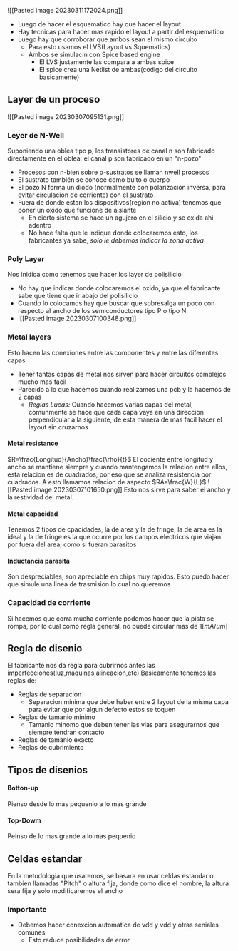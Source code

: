 ![[Pasted image 20230311172024.png]]


- Luego de hacer el esquematico hay que hacer el layout
- Hay tecnicas para hacer mas rapido el layout a partir del esquematico
- Luego hay que corroborar que ambos sean el mismo circuito
	- Para esto usamos el LVS(Layout vs Squematics)
	- Ambos se simulacin con Spice based engine 
		- El LVS justamente las compara a ambas spice
		- El spice crea una Netlist de ambas(codigo del circuito basicamente)

## Layer de un proceso
![[Pasted image 20230307095131.png]]
### Leyer de N-Well
Suponiendo una oblea tipo p, los transistores de canal n son fabricado directamente en el oblea; el canal p son fabricado en un "n-pozo"
- Procesos con n-bien sobre p-sustratos se llaman nwell procesos
- El sustrato también se conoce como bulto o cuerpo
- El pozo N forma un diodo (normalmente con polarización inversa, para evitar circulacion de corriente) con el sustrato
- Fuera de donde estan los dispositivos(region no activa) tenemos que poner un oxido que funcione de aislante
	- En cierto sistema se hace un agujero en el silicio y se oxida ahi adentro
	- No hace falta que le indique donde colocaremos esto, los fabricantes ya sabe, *solo le debemos indicar la zona activa*

### Poly Layer
Nos inidica como tenemos que hacer los layer de polisilicio
- No hay que indicar donde colocaremos el oxido, ya que el fabricante sabe que tiene que ir abajo del polisilicio
- Cuando lo colocamos hay que buscar que sobresalga un poco con respecto al ancho de los semiconductores tipo P o tipo N
- ![[Pasted image 20230307100348.png]]


### Metal layers
Esto hacen las conexiones entre las componentes y entre las diferentes capas
- Tener tantas capas de metal nos sirven para hacer circuitos complejos mucho mas facil
- Parecido a lo que hacemos cuando realizamos una pcb y la hacemos de 2 capas
	- *Reglas Lucas:* Cuando hacemos varias capas del metal, comunmente se hace que cada capa vaya en una direccion perpendicular a la siguiente, de esta manera de mas facil hacer el layout sin cruzarnos

#### Metal resistance
$R=\frac{Longitud}{Ancho}\frac{\rho}{t}$
El cociente entre longitud y ancho se mantiene siempre y cuando mantengamos la relacion entre ellos, esta relacion es de cuadrados, por eso que se analiza resistencia por cuadrados. A esto llamamos relacion de aspecto $RA=\frac{W}{L}$
![[Pasted image 20230307101650.png]]
Esto nos sirve para saber el ancho y la restividad del metal.

#### Metal capacidad
Tenemos 2 tipos de cpacidades, la de area y la de fringe, la de area es la ideal y la de fringe es la que ocurre por los campos electricos que viajan por fuera del area, como si fueran parasitos

#### Inductancia parasita
Son despreciables, son apreciable en chips muy rapidos. Esto puedo hacer que simule una linea de trasmision lo cual no queremos

### Capacidad de corriente
Si hacemos que corra mucha corriente podemos hacer que la pista se rompa, por lo cual como regla general, no puede circular mas de $1[mA/um]$


## Regla de disenio
El fabricante nos da regla para cubrirnos antes las imperfecciones(luz,maquinas,alineacion,etc)
Basicamente tenemos las reglas de:
- Reglas de separacion
	- Separacion minima que debe haber entre 2 layout de la misma capa para evitar que por algun defecto estos se toquen
- Reglas de tamanio minimo
	- Tamanio minomo que deben tener las vias para asegurarnos que siempre tendran contacto
- Reglas de tamanio exacto
- Reglas de cubrimiento

## Tipos de disenios
#### Botton-up
Pienso desde lo mas pequenio a lo mas grande
#### Top-Dowm
Peinso de lo mas grande a lo mas pequenio

## Celdas estandar
En la metodologia que usaremos, se basara en usar celdas estandar o tambien llamadas "Pitch" o altura fija, donde como dice el nombre, la altura sera fija y solo modificaremos el ancho
### Importante
- Debemos hacer conexcion automatica de vdd y vdd y otras seniales comunes
	- Esto reduce posibilidades de error
